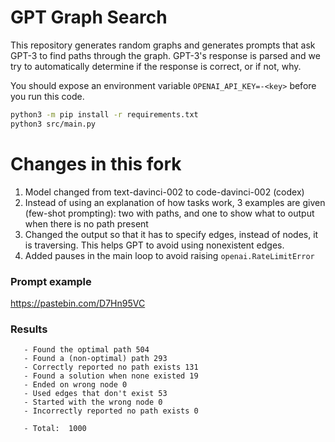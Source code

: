 # GPT Graph Search

This repository generates random graphs and generates prompts that ask GPT-3 to find paths through the graph. GPT-3's
response is parsed and we try to automatically determine if the response is correct, or if not, why.

You should expose an environment variable `OPENAI_API_KEY=-<key>` before you run this code.

```bash
python3 -m pip install -r requirements.txt
python3 src/main.py
```


# Changes in this fork

1. Model changed from text-davinci-002 to code-davinci-002 (codex)
2. Instead of using an explanation of how tasks work, 3 examples are given (few-shot prompting): two with paths, and one to show what to output when there is no path present
3. Changed the output so that it has to specify edges, instead of nodes, it is traversing. This helps GPT to avoid using nonexistent edges.
4. Added pauses in the main loop to avoid raising `openai.RateLimitError`


### Prompt example

https://pastebin.com/D7Hn95VC


### Results

```
   - Found the optimal path 504
   - Found a (non-optimal) path 293
   - Correctly reported no path exists 131
   - Found a solution when none existed 19
   - Ended on wrong node 0
   - Used edges that don't exist 53
   - Started with the wrong node 0
   - Incorrectly reported no path exists 0
   
   - Total:  1000
```

